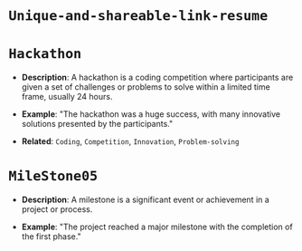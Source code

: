 # `Unique-and-shareable-link-resume`

# `Hackathon`

- **Description**: A hackathon is a coding competition where participants are given a set of challenges or
  problems to solve within a limited time frame, usually 24 hours.
- **Example**: "The hackathon was a huge success, with many innovative solutions presented by the
  participants."

- **Related**: `Coding`, `Competition`, `Innovation`, `Problem-solving`

# `MileStone05`

- **Description**: A milestone is a significant event or achievement in a project or process.

- **Example**: "The project reached a major milestone with the completion of the first phase."

